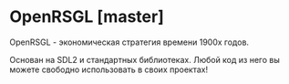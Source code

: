 # OpenRSGL [master]
OpenRSGL - экономическая стратегия времени 1900х годов.

Основан на SDL2 и стандартных библиотеках. Любой код из него вы можете свободно использовать в своих проектах!
